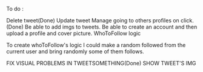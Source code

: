 To do :

Delete tweet(Done)
Update tweet
Manage going to others profiles on click.(Done)
Be able to add imgs to tweets.
Be able to create an account and then upload a profile and cover picture.
WhoToFollow logic

To create whoToFollow's logic I could make a random followed from the current user and bring randomly
some of them follows.

FIX VISUAL PROBLEMS IN TWEETSOMETHING(Done)
SHOW TWEET'S IMG
